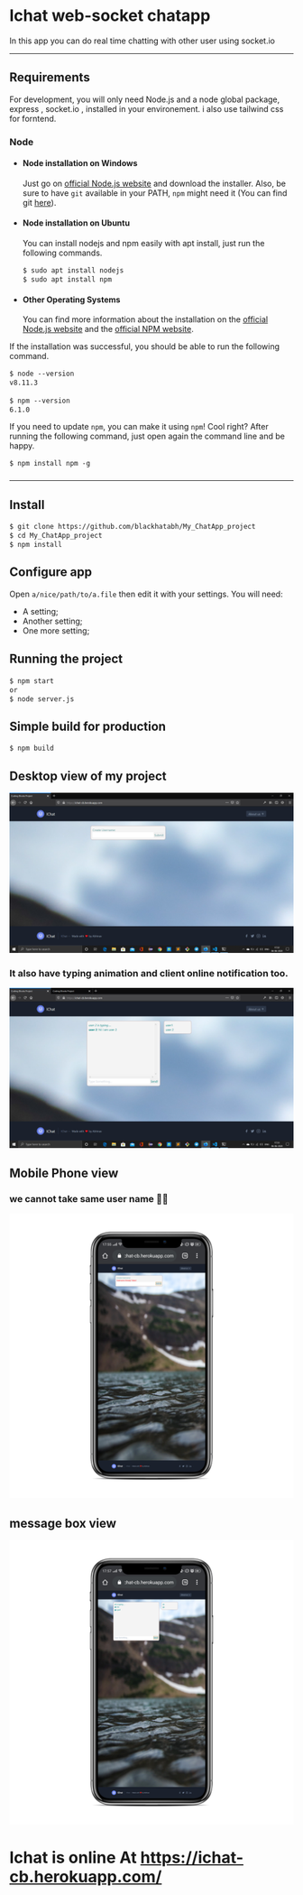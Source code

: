 # Ichat web-socket chatapp
In this app you can do real time chatting with other user using socket.io

---
## Requirements

For development, you will only need Node.js and a node global package, express , socket.io ,  installed in your environement. i also use tailwind css for forntend.

### Node
- #### Node installation on Windows

  Just go on [official Node.js website](https://nodejs.org/) and download the installer.
Also, be sure to have `git` available in your PATH, `npm` might need it (You can find git [here](https://git-scm.com/)).

- #### Node installation on Ubuntu

  You can install nodejs and npm easily with apt install, just run the following commands.

      $ sudo apt install nodejs
      $ sudo apt install npm

- #### Other Operating Systems
  You can find more information about the installation on the [official Node.js website](https://nodejs.org/) and the [official NPM website](https://npmjs.org/).

If the installation was successful, you should be able to run the following command.

    $ node --version
    v8.11.3

    $ npm --version
    6.1.0

If you need to update `npm`, you can make it using `npm`! Cool right? After running the following command, just open again the command line and be happy.

    $ npm install npm -g

###


---

## Install

    $ git clone https://github.com/blackhatabh/My_ChatApp_project
    $ cd My_ChatApp_project
    $ npm install

## Configure app

Open `a/nice/path/to/a.file` then edit it with your settings. You will need:

- A setting;
- Another setting;
- One more setting;

## Running the project

    $ npm start
    or
    $ node server.js

## Simple build for production

    $ npm build

## Desktop view of  my project

<img src="/images/pic1.png">

### It also have typing animation and client online notification too.

<img src="/images/pic2.png">

## Mobile Phone view 

### we cannot take same user name 🤣🤣

<img src="/images/pic4.png">

## message box view
<img src="/images/pic3.png">

# Ichat is online At <a herf = "https://ichat-cb.herokuapp.com/">https://ichat-cb.herokuapp.com/</a>